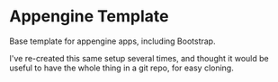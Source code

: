 Appengine Template
==================

Base template for appengine apps, including Bootstrap.

I've re-created this same setup several times, and thought it would be useful
to have the whole thing in a git repo, for easy cloning.
